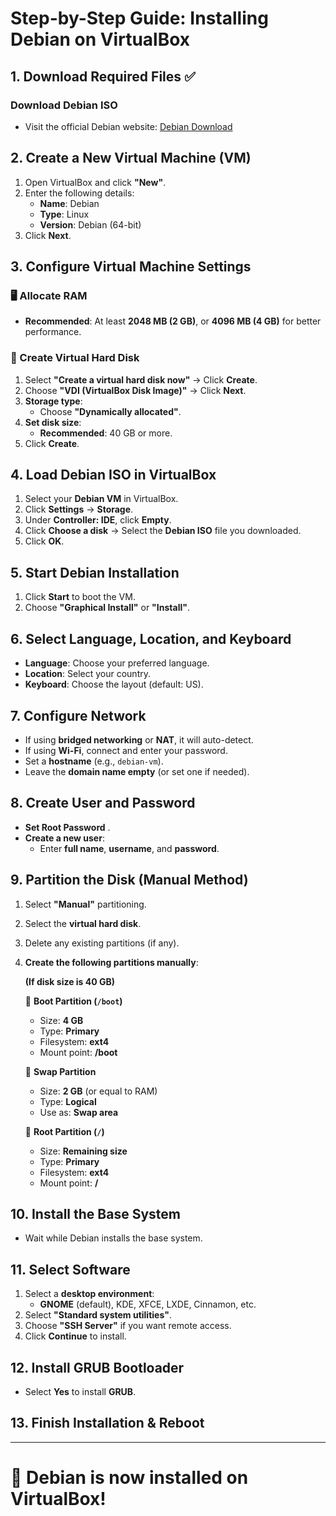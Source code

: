 # Step-by-Step Guide: Installing Debian on VirtualBox

## 1. Download Required Files ✅

### Download Debian ISO
- Visit the official Debian website: [Debian Download](https://www.debian.org/download)

## 2. Create a New Virtual Machine (VM)

1. Open VirtualBox and click **"New"**.
2. Enter the following details:
   - **Name**: Debian
   - **Type**: Linux
   - **Version**: Debian (64-bit)
3. Click **Next**.

## 3. Configure Virtual Machine Settings

### 🖥️ Allocate RAM
- **Recommended**: At least **2048 MB (2 GB)**, or **4096 MB (4 GB)** for better performance.

### 💽 Create Virtual Hard Disk
1. Select **"Create a virtual hard disk now"** → Click **Create**.
2. Choose **"VDI (VirtualBox Disk Image)"** → Click **Next**.
3. **Storage type**:
   - Choose **"Dynamically allocated"**.
4. **Set disk size**:
   - **Recommended**: 40 GB or more.
5. Click **Create**.

## 4. Load Debian ISO in VirtualBox

1. Select your **Debian VM** in VirtualBox.
2. Click **Settings** → **Storage**.
3. Under **Controller: IDE**, click **Empty**.
4. Click **Choose a disk** → Select the **Debian ISO** file you downloaded.
5. Click **OK**.

## 5. Start Debian Installation

1. Click **Start** to boot the VM.
2. Choose **"Graphical Install"** or **"Install"**.

## 6. Select Language, Location, and Keyboard

- **Language**: Choose your preferred language.
- **Location**: Select your country.
- **Keyboard**: Choose the layout (default: US).

## 7. Configure Network

- If using **bridged networking** or **NAT**, it will auto-detect.
- If using **Wi-Fi**, connect and enter your password.
- Set a **hostname** (e.g., `debian-vm`).
- Leave the **domain name empty** (or set one if needed).

## 8. Create User and Password

- **Set Root Password** .
- **Create a new user**:
  - Enter **full name**, **username**, and **password**.

## 9. Partition the Disk (Manual Method)

1. Select **"Manual"** partitioning.
2. Select the **virtual hard disk**.
3. Delete any existing partitions (if any).
4. **Create the following partitions manually**:

   **(If disk size is 40 GB)**

   🔹 **Boot Partition (`/boot`)**
   - Size: **4 GB**
   - Type: **Primary**
   - Filesystem: **ext4**
   - Mount point: **/boot**

   🔹 **Swap Partition**
   - Size: **2 GB** (or equal to RAM)
   - Type: **Logical**
   - Use as: **Swap area**

   🔹 **Root Partition (`/`)**
   - Size: **Remaining size**
   - Type: **Primary**
   - Filesystem: **ext4**
   - Mount point: **/**

## 10. Install the Base System

- Wait while Debian installs the base system.

## 11. Select Software

1. Select a **desktop environment**:
   - **GNOME** (default), KDE, XFCE, LXDE, Cinnamon, etc.
2. Select **"Standard system utilities"**.
3. Choose **"SSH Server"** if you want remote access.
4. Click **Continue** to install.

## 12. Install GRUB Bootloader

- Select **Yes** to install **GRUB**.

## 13. Finish Installation & Reboot



---

  # 🎉 **Debian is now installed on VirtualBox!**
